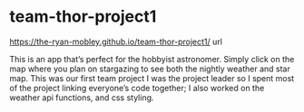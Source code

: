 # team-thor-project1
https://the-ryan-mobley.github.io/team-thor-project1/ url

This is an app that’s perfect for the hobbyist astronomer. Simply click on the map where you plan on stargazing to see both the nightly weather and star map. This was our first team project I was the project leader so I spent most of the project linking everyone’s code together; I also worked on the weather api functions, and css styling.


